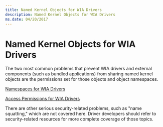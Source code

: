 ```yaml
---
title: Named Kernel Objects for WIA Drivers
description: Named Kernel Objects for WIA Drivers
ms.date: 04/20/2017
---
```


# Named Kernel Objects for WIA Drivers





The two most common problems that prevent WIA drivers and external components (such as bundled applications) from sharing named kernel objects are the permissions set for those objects and object namespaces.

[Namespaces for WIA Drivers](namespaces-for-wia-drivers.md)

[Access Permissions for WIA Drivers](access-permissions-for-wia-drivers.md)

There are other serious security-related problems, such as "name squatting," which are not covered here. Driver developers should refer to security-related resources for more complete coverage of those topics.

 

 




